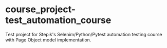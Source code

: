 # course_project-test_automation_course

Test project for Stepik's Selenim/Python/Pytest automation testing course with Page Object model implementation.
